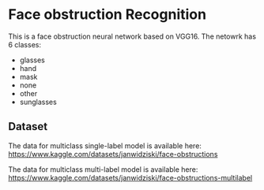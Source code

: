 # Face obstruction Recognition

This is a face obstruction neural network based on VGG16. The netowrk has 6 classes:
- glasses
- hand
- mask
- none
- other
- sunglasses

## Dataset
The data for multiclass single-label model is available here: https://www.kaggle.com/datasets/janwidziski/face-obstructions

The data for multiclass multi-label model is available here: https://www.kaggle.com/datasets/janwidziski/face-obstructions-multilabel
